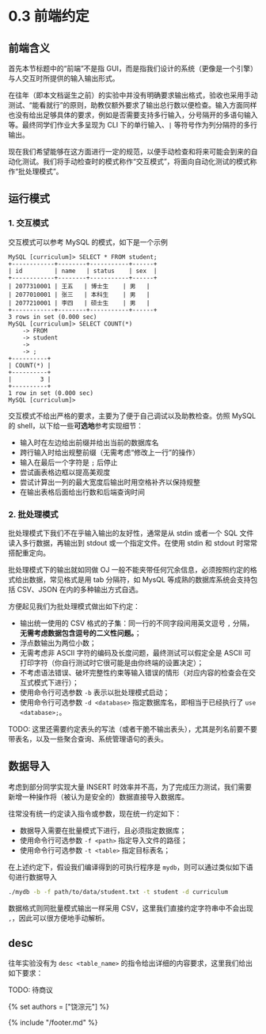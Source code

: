 # 0.3 前端约定

## 前端含义

首先本节标题中的“前端”不是指 GUI，而是指我们设计的系统（更像是一个引擎）与人交互时所提供的输入输出形式。

在往年（即本文档诞生之前）的实验中并没有明确要求输出格式，验收也采用手动测试、“能看就行”的原则，助教仅额外要求了输出总行数以便检查。输入方面同样也没有给出足够具体的要求，例如是否需要支持多行输入，分号隔开的多语句输入等。最终同学们作业大多呈现为 CLI 下的单行输入、`|` 等符号作为列分隔符的多行输出。

现在我们希望能够在这方面进行一定的规范，以便手动检查和将来可能会到来的自动化测试。我们将手动检查时的模式称作“交互模式”，将面向自动化测试的模式称作“批处理模式”。

## 运行模式

### 1. 交互模式

交互模式可以参考 MySQL 的模式，如下是一个示例

```
MySQL [curriculum]> SELECT * FROM student;
+------------+--------+-----------+------+
| id         | name   | status    | sex  |
+------------+--------+-----------+------+
| 2077310001 | 王五   | 博士生    | 男   |
| 2077010001 | 张三   | 本科生    | 男   |
| 2077210001 | 李四   | 硕士生    | 男   |
+------------+--------+-----------+------+
3 rows in set (0.000 sec)
MySQL [curriculum]> SELECT COUNT(*)
    -> FROM
    -> student
    ->
    -> ;
+----------+
| COUNT(*) |
+----------+
|        3 |
+----------+
1 row in set (0.000 sec)
MySQL [curriculum]>
```

交互模式不给出严格的要求，主要为了便于自己调试以及助教检查。仿照 MySQL 的 shell，以下给一些**可选地**参考实现细节：

- 输入时在左边给出前缀并给出当前的数据库名
- 跨行输入时给出规整前缀（无需考虑“修改上一行”的操作）
- 输入在最后一个字符是 `;` 后停止
- 尝试画表格边框以提高美观度
- 尝试计算出一列的最大宽度后输出时用空格补齐以保持规整
- 在输出表格后面给出行数和后端查询时间

### 2. 批处理模式

批处理模式下我们不在乎输入输出的友好性，通常是从 stdin 或者一个 SQL 文件读入多行数据，再输出到 stdout 或一个指定文件。在使用 stdin 和 stdout 时常常搭配重定向。

批处理模式下的输出就如同做 OJ 一般不能夹带任何冗余信息，必须按照约定的格式给出数据，常见格式是用 tab 分隔符，如 MysQL 等成熟的数据库系统会支持包括 CSV、JSON 在内的多种输出方式自选。

方便起见我们为批处理模式做出如下约定：

- 输出统一使用的 CSV 格式的子集：同一行的不同字段间用英文逗号 `,` 分隔，**无需考虑数据包含逗号的二义性问题。**；
- 浮点数输出为两位小数；
- 无需考虑非 ASCII 字符的编码及长度问题，最终测试可以假定全是 ASCII 可打印字符（你自行测试时它很可能是由你终端的设置决定）；
- 不考虑语法错误、破坏完整性约束等输入错误的情形（对应内容的检查会在交互式模式下进行）；
- 使用命令行可选参数 `-b` 表示以批处理模式启动；
- 使用命令行可选参数 `-d <database>` 指定数据库名，即相当于已经执行了 `use <database>;`。

TODO: 这里还需要约定表头的写法（或者干脆不输出表头），尤其是列名前要不要带表名，以及一些聚合查询、系统管理语句的表头。

## 数据导入

考虑到部分同学实现大量 INSERT 时效率并不高，为了完成压力测试，我们需要新增一种操作将（被认为是安全的）数据直接导入数据库。

往常没有统一约定读入指令或参数，现在统一约定如下：

- 数据导入需要在批量模式下进行，且必须指定数据库；
- 使用命令行可选参数 `-f <path>` 指定导入文件的路径；
- 使用命令行可选参数 `-t <table>` 指定目标表名；

在上述约定下，假设我们编译得到的可执行程序是 `mydb`，则可以通过类似如下语句进行数据导入

```bash
./mydb -b -f path/to/data/student.txt -t student -d curriculum
```

数据格式则同批量模式输出一样采用 CSV，这里我们直接约定字符串中不会出现 `,`，因此可以很方便地手动解析。

## desc

往年实验没有为 `desc <table_name>` 的指令给出详细的内容要求，这里我们给出如下要求：

TODO: 待商议

{% set authors = ["饶淙元"] %}

{% include "/footer.md" %}